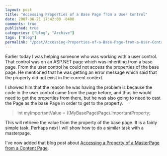 ```yaml
---
layout: post
title: "Accessing Properties of a Base Page from a User Control"
date: 2007-06-21 17:42:00 -0400
comments: true
published: true
categories: ["blog", "Archive"]
tags: ["Blog"]
permalink: "/post/Accessing-Properties-of-a-Base-Page-from-a-User-Control/"
---
```

<!-- more -->



<p>Earlier today I was helping someone who was working with a user control. That control was on an ASP.NET page which was inheriting from a base page. From the user control he could not access the properties of the base page. He mentioned that he was getting an error message which said that the property did not exist in the current context.</p>
<p>I showed him that the reason he was having the problem is because the code in the user control came from the page before, and thus he would need to get the properties from there, but he was also going to need to cast the Page as the base Page in order to get to the property.</p>
<blockquote style="margin-right:0px;" dir="ltr">
<p>int myImportantValue = ((MyBasePage)Page).ImportantProperty;</p>
</blockquote>
<p dir="ltr">This will retrieve the value from the property of the base page. It is a fairly simple task. Perhaps next I will show how to do a similar task with a masterpage.</p>
<p dir="ltr">I've now added that blog post about <a href="/post/Accessing-Master-Page-Properties-from-a-content-page.aspx" target="_blank">Accessing a Property of a MasterPage from a Content Page</a>.&nbsp;</p>
